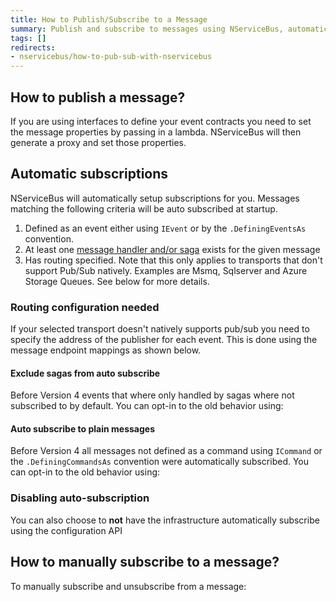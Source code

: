 ```yaml
---
title: How to Publish/Subscribe to a Message
summary: Publish and subscribe to messages using NServiceBus, automatically and manually.
tags: []
redirects:
- nservicebus/how-to-pub-sub-with-nservicebus
---
```


## How to publish a message?

<!-- import InstancePublish -->

If you are using interfaces to define your event contracts you need to set the message properties by passing in a lambda. NServiceBus will then generate a proxy and set those properties. 

<!-- import InterfacePublish -->


## Automatic subscriptions

NServiceBus will automatically setup subscriptions for you. Messages matching the following criteria will be auto subscribed at startup.

1. Defined as an event either using `IEvent` or by the `.DefiningEventsAs` convention.
2. At least one [message handler and/or saga](/nservicebus/handlers/) exists for the given message
3. Has routing specified. Note that this only applies to transports that don't support Pub/Sub natively. Examples are Msmq, Sqlserver and Azure Storage Queues. See below for more details.


### Routing configuration needed

If your selected transport doesn't natively supports pub/sub you need to specify the address of the publisher for each event. This is done using the message endpoint mappings as shown below.

<!-- import endpoint-mapping-appconfig -->


#### Exclude sagas from auto subscribe

Before Version 4 events that where only handled by sagas where not subscribed to by default. You can opt-in to the old behavior using:

<!-- import DoNotAutoSubscribeSagas -->


#### Auto subscribe to plain messages

Before Version 4 all messages not defined as a command using `ICommand` or the `.DefiningCommandsAs` convention were automatically subscribed. You can opt-in to the old behavior using:

<!-- import AutoSubscribePlainMessages -->


### Disabling auto-subscription

You can also choose to **not** have the infrastructure automatically subscribe using the configuration API

<!-- import DisableAutoSubscribe -->


## How to manually subscribe to a message?

To manually subscribe and unsubscribe from a message:

<!-- import ExplicitSubscribe -->
